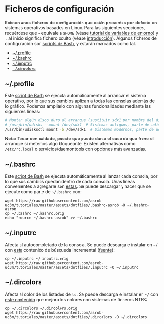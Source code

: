# Ficheros de configuración

Existen unos ficheros de configuración que están presentes por defecto en sistemas operativos basados en Linux.
Para las siguientes secciones, recuérdese que `~` equivale a `$HOME` (véase [tutorial de variables de entorno](../environment-variables.md)) y `.` al inicio significa fichero oculto (véase [introducción](introduction.md#notas-adicionales)).
Algunos ficheros de configuración son [scripts de Bash](bash.md), y estarán marcados como tal.

- [~/.profile](#profile)
- [~/.bashrc](#bashrc)
- [~/.inputrc](#inputrc)
- [~/.dircolors](#dircolors)


## ~/.profile
Este [script de Bash](bash.md) se ejecuta automáticamente al arrancar el sistema operativo, por lo que sus cambios aplican a todas las consolas además de lo gráfico. Podemos ampliarlo con algunas funcionalidades mediante las siguientes líneas:
```bash
# Montar algún disco duro al arranque (sustituir sdx1 por nombre del dispositivo más el número de partición)
# /usr/bin/udisks --mount /dev/sdx1  # Sistemas antiguos, parte de udisks1
/usr/bin/udisksctl mount -b /dev/sdx1  # Sistemas modernos, parte de udisks2
```
Nota: Tocar con cuidado, puesto que puede darse el caso de que frene el arranque si metemos algo bloqueante. Existen alternativas como `/etc/rc.local` o servicios/daemontools con opciones más avanzadas.

## ~/.bashrc
Este [script de Bash](bash.md) se ejecuta automáticamente al lanzar cada consola, por lo que sus cambios quedan dentro de cada consola. Unas líneas convenientes a agregarle son [estas](https://github.com/asrob-uc3m/tutoriales/blob/master/assets/dotfiles/.bashrc-asrob). Se puede descargar y hacer que se ejecute como parte de `~/.bashrc` con:
```
wget https://raw.githubusercontent.com/asrob-uc3m/tutoriales/master/assets/dotfiles/.bashrc-asrob -O ~/.bashrc-asrob
cp ~/.bashrc ~/.bashrc.orig
echo "source ~/.bashrc-asrob" >> ~/.bashrc
```

## ~/.inputrc
Afecta al autocompletado de la consola. Se puede descarga e instalar en `~/` con [este](https://github.com/asrob-uc3m/tutoriales/blob/master/assets/dotfiles/.inputrc) contenido de búsqueda incremental ([fuente](https://help.ubuntu.com/community/UsingTheTerminal#An_extremely_handy_tool_::_Incremental_history_searching)):
```
cp ~/.inputrc ~/.inputrc.orig
wget https://raw.githubusercontent.com/asrob-uc3m/tutoriales/master/assets/dotfiles/.inputrc -O ~/.inputrc
```

## ~/.dircolors
Afecta al color de los listados de `ls`. Se puede descarga e instalar en `~/` con [este contenido](https://github.com/asrob-uc3m/tutoriales/blob/master/assets/dotfiles/.inputrc) que mejora los colores con sistemas de ficheros NTFS:
```
cp ~/.dircolors ~/.dircolors.orig
wget https://raw.githubusercontent.com/asrob-uc3m/tutoriales/master/assets/dotfiles/.dircolors -O ~/.dircolors
```

